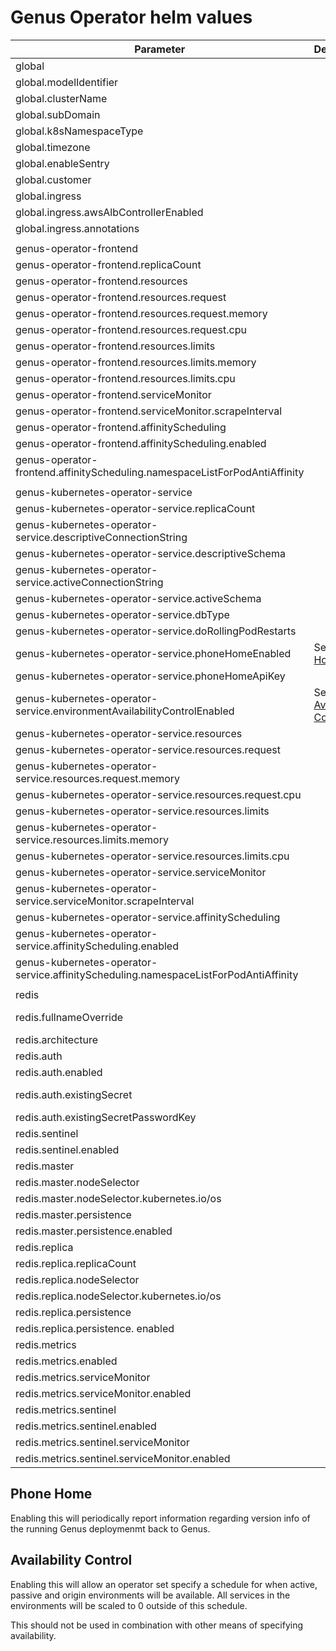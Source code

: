 # Genus Operator helm values

| Parameter                                                                            | Description | Default | 
|--                                                                                    |--|--|
| global                                                                               | | |
| global.modelIdentifier                                                               | | "" |
| global.clusterName                                                                   | | "" |
| global.subDomain                                                                     | | "" |
| global.k8sNamespaceType                                                              | | "operator" |
| global.timezone                                                                      | | "" |
| global.enableSentry                                                                  | | "true" |
| global.customer                                                                      | | "" |
| global.ingress                                                                       | | |
| global.ingress.awsAlbControllerEnabled                                               | | false |
| global.ingress.annotations                                                           | | {} |
|                                                                                      | | |
| genus-operator-frontend                                                              | | |
| genus-operator-frontend.replicaCount                                                 | | 1 |
| genus-operator-frontend.resources                                                    | | |
| genus-operator-frontend.resources.request                                            | | |
| genus-operator-frontend.resources.request.memory                                     | | 50Mi |
| genus-operator-frontend.resources.request.cpu                                        | | 10m |
| genus-operator-frontend.resources.limits                                             | | |
| genus-operator-frontend.resources.limits.memory                                      | | 100Mi |
| genus-operator-frontend.resources.limits.cpu                                         | | 50m |
| genus-operator-frontend.serviceMonitor                                               | | |
| genus-operator-frontend.serviceMonitor.scrapeInterval                                | | 30s |
| genus-operator-frontend.affinityScheduling                                           | |  |
| genus-operator-frontend.affinityScheduling.enabled                                   | | false |
| genus-operator-frontend.affinityScheduling.namespaceListForPodAntiAffinity           | | [] |
|                                                                                      | | |
| genus-kubernetes-operator-service                                                    | | |
| genus-kubernetes-operator-service.replicaCount                                       | | 1 |
| genus-kubernetes-operator-service.descriptiveConnectionString                        | | "" |
| genus-kubernetes-operator-service.descriptiveSchema                                  | | "" |
| genus-kubernetes-operator-service.activeConnectionString                             | | "" |
| genus-kubernetes-operator-service.activeSchema                                       | | "" |
| genus-kubernetes-operator-service.dbType                                             | | "" |
| genus-kubernetes-operator-service.doRollingPodRestarts                               | | "true" |
| genus-kubernetes-operator-service.phoneHomeEnabled                                   | See [Phone Home](#phone-home) | "false" |
| genus-kubernetes-operator-service.phoneHomeApiKey                                    | | "" |
| genus-kubernetes-operator-service.environmentAvailabilityControlEnabled              | See [Availability Control](#availability-control) | "false" |
| genus-kubernetes-operator-service.resources                                          | | |
| genus-kubernetes-operator-service.resources.request                                  | | |
| genus-kubernetes-operator-service.resources.request.memory                           | | 50Mi |
| genus-kubernetes-operator-service.resources.request.cpu                              | | 10m |
| genus-kubernetes-operator-service.resources.limits                                   | | |
| genus-kubernetes-operator-service.resources.limits.memory                            | | 500Mi |
| genus-kubernetes-operator-service.resources.limits.cpu                               | | 200m |
| genus-kubernetes-operator-service.serviceMonitor                                     | | |
| genus-kubernetes-operator-service.serviceMonitor.scrapeInterval                      | | 30s |
| genus-kubernetes-operator-service.affinityScheduling                                 | | |
| genus-kubernetes-operator-service.affinityScheduling.enabled                         | | false |
| genus-kubernetes-operator-service.affinityScheduling.namespaceListForPodAntiAffinity | | [] |
|                                                                                      | | |
| redis                                                                                | | |
| redis.fullnameOverride                                                               | | operator-redis |
| redis.architecture                                                                   | | "replication" |
| redis.auth                                                                           | | |
| redis.auth.enabled                                                                   | | true |
| redis.auth.existingSecret                                                            | | "session-redis" |
| redis.auth.existingSecretPasswordKey                                                 | | "PASSWORD" |
| redis.sentinel                                                                       | | |
| redis.sentinel.enabled                                                               | | true |
| redis.master                                                                         | | |
| redis.master.nodeSelector                                                            | | |
| redis.master.nodeSelector.kubernetes.io/os                                           | | linux |
| redis.master.persistence                                                             | | |
| redis.master.persistence.enabled                                                     | | false |
| redis.replica                                                                        | | |
| redis.replica.replicaCount                                                           | | 1 |
| redis.replica.nodeSelector                                                           | | |
| redis.replica.nodeSelector.kubernetes.io/os                                          | | linux |
| redis.replica.persistence                                                            | | |
| redis.replica.persistence. enabled                                                   | | false |
| redis.metrics                                                                        | | |
| redis.metrics.enabled                                                                | | false |
| redis.metrics.serviceMonitor                                                         | |  |
| redis.metrics.serviceMonitor.enabled                                                 | | false |
| redis.metrics.sentinel                                                               | | |
| redis.metrics.sentinel.enabled                                                       | | false |
| redis.metrics.sentinel.serviceMonitor                                                | | |
| redis.metrics.sentinel.serviceMonitor.enabled                                        | | false |

## Phone Home
<a name="phone-home" ></a>

Enabling this will periodically report information regarding version info of the running Genus deploymenmt back to Genus.  


## Availability Control
<a name="availability-control" ></a>
Enabling this will allow an operator set specify a schedule for when active, passive and origin environments will be available. All services in the environments will be scaled to 0 outside of this schedule. 

This should not be used in combination with other means of specifying availability.